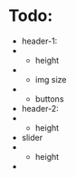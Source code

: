 # Todo: 

- header-1:
- - height
- - img size
- - buttons
- header-2: 
- - height
- slider 
- - height
- 
